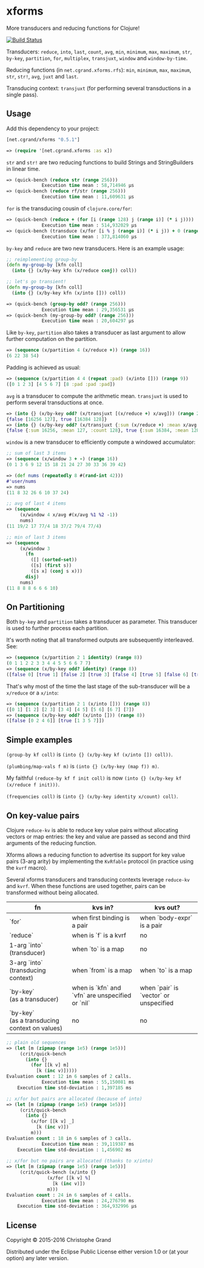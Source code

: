 # xforms

More transducers and reducing functions for Clojure!

[![Build Status](https://travis-ci.org/cgrand/xforms.png?branch=master)](https://travis-ci.org/cgrand/xforms)

Transducers: `reduce`, `into`, `last`, `count`, `avg`, `min`, `minimum`, `max`, `maximum`, `str`, `by-key`, `partition`, `for`, `multiplex`, `transjuxt`, `window` and `window-by-time`.

Reducing functions (in `net.cgrand.xforms.rfs`): `min`, `minimum`, `max`, `maximum`, `str`, `str!`, `avg`, `juxt` and `last`.

Transducing context: `transjuxt` (for performing several transductions in a single pass).

## Usage

Add this dependency to your project:

```clj
[net.cgrand/xforms "0.5.1"]
```

```clj
=> (require '[net.cgrand.xforms :as x])
```

`str` and `str!` are two reducing functions to build Strings and StringBuilders in linear time.

```clj
=> (quick-bench (reduce str (range 256)))
             Execution time mean : 58,714946 µs
=> (quick-bench (reduce rf/str (range 256)))
             Execution time mean : 11,609631 µs
```

`for` is the transducing cousin of `clojure.core/for`:

```clj
=> (quick-bench (reduce + (for [i (range 128) j (range i)] (* i j))))
             Execution time mean : 514,932029 µs
=> (quick-bench (transduce (x/for [i % j (range i)] (* i j)) + 0 (range 128)))
             Execution time mean : 373,814060 µs
```

`by-key` and `reduce` are two new transducers. Here is an example usage:

```clj
;; reimplementing group-by
(defn my-group-by [kfn coll]
  (into {} (x/by-key kfn (x/reduce conj)) coll))

;; let's go transient!
(defn my-group-by [kfn coll]
  (into {} (x/by-key kfn (x/into [])) coll))

=> (quick-bench (group-by odd? (range 256)))
             Execution time mean : 29,356531 µs
=> (quick-bench (my-group-by odd? (range 256)))
             Execution time mean : 20,604297 µs
```

Like `by-key`, `partition` also takes a transducer as last argument to allow further computation on the partition.

```clj
=> (sequence (x/partition 4 (x/reduce +)) (range 16))
(6 22 38 54)
```

Padding is achieved as usual:

```clj
=> (sequence (x/partition 4 4 (repeat :pad) (x/into [])) (range 9))
([0 1 2 3] [4 5 6 7] [8 :pad :pad :pad])
```


`avg` is a transducer to compute the arithmetic mean. `transjuxt` is used to perform several transductions at once.

```clj
=> (into {} (x/by-key odd? (x/transjuxt [(x/reduce +) x/avg])) (range 256))
{false [16256 127], true [16384 128]}
=> (into {} (x/by-key odd? (x/transjuxt {:sum (x/reduce +) :mean x/avg :count x/count})) (range 256))
{false {:sum 16256, :mean 127, :count 128}, true {:sum 16384, :mean 128, :count 128}}
```

`window` is a new transducer to efficiently compute a windowed accumulator:

```clj
;; sum of last 3 items
=> (sequence (x/window 3 + -) (range 16))
(0 1 3 6 9 12 15 18 21 24 27 30 33 36 39 42)

=> (def nums (repeatedly 8 #(rand-int 42)))
#'user/nums
=> nums
(11 8 32 26 6 10 37 24)

;; avg of last 4 items
=> (sequence
     (x/window 4 x/avg #(x/avg %1 %2 -1))
     nums)
(11 19/2 17 77/4 18 37/2 79/4 77/4)

;; min of last 3 items
=> (sequence
     (x/window 3
       (fn
         ([] (sorted-set))
         ([s] (first s))
         ([s x] (conj s x)))
       disj)
     nums)
(11 8 8 8 6 6 6 10)
```

## On Partitioning

Both `by-key` and `partition` takes a transducer as parameter. This transducer is used to further process each partition.

It's worth noting that all transformed outputs are subsequently interleaved. See:

```clj
=> (sequence (x/partition 2 1 identity) (range 8))
(0 1 1 2 2 3 3 4 4 5 5 6 6 7 7)
=> (sequence (x/by-key odd? identity) (range 8))
([false 0] [true 1] [false 2] [true 3] [false 4] [true 5] [false 6] [true 7])
```

That's why most of the time the last stage of the sub-transducer will be a `x/reduce` or a `x/into`:

```clj
=> (sequence (x/partition 2 1 (x/into [])) (range 8))
([0 1] [1 2] [2 3] [3 4] [4 5] [5 6] [6 7] [7])
=> (sequence (x/by-key odd? (x/into [])) (range 8))
([false [0 2 4 6]] [true [1 3 5 7]])
```

## Simple examples

`(group-by kf coll)` is `(into {} (x/by-key kf (x/into []) coll))`.

`(plumbing/map-vals f m)` is `(into {} (x/by-key (map f)) m)`.

My faithful `(reduce-by kf f init coll)` is now `(into {} (x/by-key kf (x/reduce f init)))`.

`(frequencies coll)` is `(into {} (x/by-key identity x/count) coll)`.

## On key-value pairs

Clojure `reduce-kv` is able to reduce key value pairs without allocating vectors or map entries: the key and value
are passed as second and third arguments of the reducing function.

Xforms allows a reducing function to advertise its support for key value pairs (3-arg arity) by implementing the `KvRfable` protocol (in practice using the `kvrf` macro).

Several xforms transducers and transducing contexts leverage `reduce-kv` and `kvrf`. When these functions are used together, pairs can be transformed without being allocated.

<table>
  <thead>
    <tr><th>fn<th>kvs in?<th>kvs out?
  </thead>
  <tbody>
    <tr><td>`for`<td>when first binding is a pair<td>when `body-expr` is a pair
    <tr><td>`reduce`<td>when is `f` is a kvrf<td>no
    <tr><td>1-arg `into`<br>(transducer)<td>when `to` is a map<td>no
    <tr><td>3-arg `into`<br>(transducing context)<td>when `from` is a map<td>when `to` is a map
    <tr><td>`by-key`<br>(as a transducer)<td>when is `kfn` and `vfn` are unspecified or `nil`<td>when `pair` is `vector` or unspecified
    <tr><td>`by-key`<br>(as a transducing context on values)<td>no<td>no
  </tbody>
<table>

```clj
;; plain old sequences
=> (let [m (zipmap (range 1e5) (range 1e5))]
     (crit/quick-bench
       (into {}
         (for [[k v] m]
           [k (inc v)]))))
Evaluation count : 12 in 6 samples of 2 calls.
             Execution time mean : 55,150081 ms
    Execution time std-deviation : 1,397185 ms

;; x/for but pairs are allocated (because of into) 
=> (let [m (zipmap (range 1e5) (range 1e5))]
     (crit/quick-bench
       (into {}
         (x/for [[k v] _]
           [k (inc v)])
         m)))
Evaluation count : 18 in 6 samples of 3 calls.
             Execution time mean : 39,119387 ms
    Execution time std-deviation : 1,456902 ms
    
;; x/for but no pairs are allocated (thanks to x/into) 
=> (let [m (zipmap (range 1e5) (range 1e5))]
     (crit/quick-bench (x/into {}
               (x/for [[k v] %]
                 [k (inc v)])
               m)))
Evaluation count : 24 in 6 samples of 4 calls.
             Execution time mean : 24,276790 ms
    Execution time std-deviation : 364,932996 µs
```


## License

Copyright © 2015-2016 Christophe Grand

Distributed under the Eclipse Public License either version 1.0 or (at
your option) any later version.
